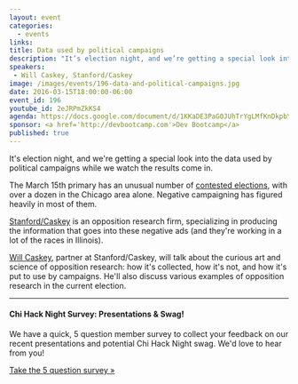 ```yaml
---
layout: event
categories: 
  - events
links:
title: Data used by political campaigns
description: "It’s election night, and we’re getting a special look into the data used by political campaigns while we watch the results come in. Will Caskey, partner at Stanford/Caskey, will talk about the curious art and science of opposition research: how it’s collected, how it’s not, and how it’s put to use by campaigns. He’ll also discuss various examples of opposition research in the current election."
speakers:
 - Will Caskey, Stanford/Caskey
image: /images/events/196-data-and-political-campaigns.jpg
date: 2016-03-15T18:00:00-06:00
event_id: 196
youtube_id: 2eJRPmZkKS4
agenda: https://docs.google.com/document/d/1KKaDE3PaG0JUhTrYgLMfKnDkpbYiILOMy35RJyiNtYM/edit#
sponsor: <a href='http://devbootcamp.com'>Dev Bootcamp</a>
published: true
---
```


It's election night, and we're getting a special look into the data used by political campaigns while we watch the results come in.

The March 15th primary has an unusual number of [contested elections](http://www.chicagotribune.com/suburbs/hinsdale/news/ct-dhd-candidate-filing-tl-1203-20151130-story.html), with over a dozen in the Chicago area alone. Negative campaigning has figured heavily in most of them.

[Stanford/Caskey](http://www.oppresearch.com/) is an opposition research firm, specializing in producing the information that goes into these negative ads (and they're working in a lot of the races in Illinois).

[Will Caskey](https://www.linkedin.com/in/willcaskey), partner at Stanford/Caskey, will talk about the curious art and science of opposition research: how it's collected, how it's not, and how it's put to use by campaigns. He'll also discuss various examples of opposition research in the current election. 


---

#### Chi Hack Night Survey: Presentations & Swag!

We have a quick, 5 question member survey to collect your feedback on our recent presentations and potential Chi Hack Night swag. We'd love to hear from you!

<a class='btn btn-success' href='https://docs.google.com/forms/d/17aPzPYL2bBvvzRm9JCkbaXyeN2xLIAsqOwYAY0IMmDs/viewform'>Take the 5 question survey &raquo;</a>